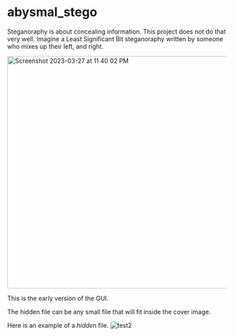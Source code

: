 # abysmal_stego
Steganoraphy is about concealing information. 
This project does not do that very well. 
Imagine a Least Significant Bit steganoraphy written by someone who mixes up their left, and right.

<img width="532" alt="Screenshot 2023-03-27 at 11 40 02 PM" src="https://user-images.githubusercontent.com/1384102/228130039-c8758f43-7931-4faa-91fb-d02eb8851527.png">


This is the early version of the GUI.

The hidden file can be any small file that will fit inside the cover image.

Here is an example of a *hidden* file.
![test2](https://user-images.githubusercontent.com/1384102/235579763-71d16a05-6c8b-43a4-ab4d-56d26e721a6e.png)
